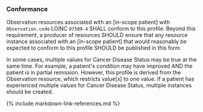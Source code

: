 
### Conformance

Observation resources associated with an [in-scope patient] with `Observation.code` LOINC `97509-4` SHALL conform to this profile. Beyond this requirement, a producer of resources SHOULD ensure that any resource instance associated with an [in-scope patient] that would reasonably be expected to conform to this profile SHOULD be published in this form.

In some cases, multiple values for Cancer Disease Status may be true at the same time. For example, a patient's condition may have improved AND the patient is in partial remission. However, this profile is derived from the Observation resource, which restricts value[x] to one value. If a patient has experienced multiple values for Cancer Disease Status, multiple instances should be created.

{% include markdown-link-references.md %}
